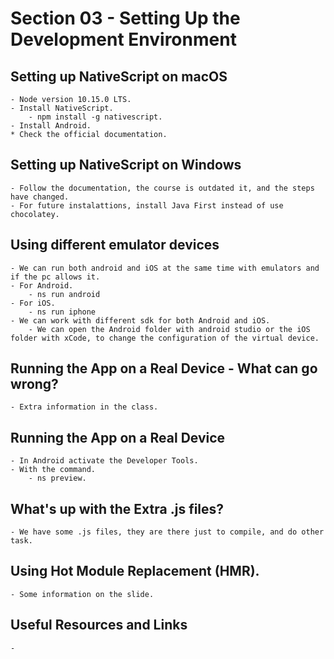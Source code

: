 # Section 03 - Setting Up the Development Environment

## Setting up NativeScript on macOS

    - Node version 10.15.0 LTS.
    - Install NativeScript.
        - npm install -g nativescript.
    - Install Android.
    * Check the official documentation.

## Setting up NativeScript on Windows

    - Follow the documentation, the course is outdated it, and the steps have changed.
    - For future instalattions, install Java First instead of use chocolatey.

## Using different emulator devices

    - We can run both android and iOS at the same time with emulators and if the pc allows it.
    - For Android.
        - ns run android
    - For iOS.
        - ns run iphone
    - We can work with different sdk for both Android and iOS.
        - We can open the Android folder with android studio or the iOS folder with xCode, to change the configuration of the virtual device.

## Running the App on a Real Device - What can go wrong?

    - Extra information in the class.

## Running the App on a Real Device

    - In Android activate the Developer Tools.
    - With the command.
        - ns preview.

## What's up with the Extra .js files?

    - We have some .js files, they are there just to compile, and do other task.

## Using Hot Module Replacement (HMR).

    - Some information on the slide.

## Useful Resources and Links

    -
